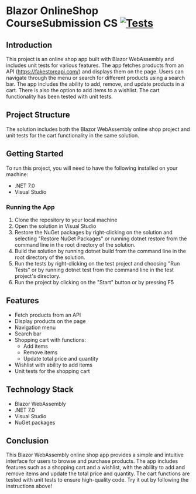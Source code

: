 # Blazor OnlineShop CourseSubmission CS  [![Tests](https://github.com/EmmaGabrielsson/OnlineShop_CourseSubmission_CS/actions/workflows/tests.yml/badge.svg)](https://github.com/EmmaGabrielsson/OnlineShop_CourseSubmission_CS/actions/workflows/tests.yml)

## Introduction
This project is an online shop app built with Blazor WebAssembly and includes 
unit tests for various features. The app fetches products from an API (https://fakestoreapi.com/) and displays
them on the page. Users can navigate through the menu or search for different 
products using a search bar. The app includes the ability to add, remove, 
and update products in a cart. There is also the option to add items to a wishlist. 
The cart functionality has been tested with unit tests.

## Project Structure
The solution includes both the Blazor WebAssembly online shop project and 
unit tests for the cart functionality in the same solution.

## Getting Started
To run this project, you will need to have the following installed on your machine:
- .NET 7.0
- Visual Studio

### Running the App
1. Clone the repository to your local machine
2. Open the solution in Visual Studio
3. Restore the NuGet packages by right-clicking on the solution and selecting "Restore NuGet Packages" or running dotnet restore from the command line in the root directory of the solution.
4. Build the solution by running dotnet build from the command line in the root directory of the solution.
5. Run the tests by right-clicking on the test project and choosing "Run Tests" or by running dotnet test from the command line in the test project's directory.
6. Run the project by clicking on the "Start" button or by pressing F5

## Features
- Fetch products from an API
- Display products on the page
- Navigation menu
- Search bar
- Shopping cart with functions:
  - Add items
  - Remove items
  - Update total price and quantity
- Wishlist with ability to add items
- Unit tests for the shopping cart

## Technology Stack
- Blazor WebAssembly
- .NET 7.0
- Visual Studio
- NuGet packages

## Conclusion
This Blazor WebAssembly online shop app provides a simple and intuitive 
interface for users to browse and purchase products. The app includes features 
such as a shopping cart and a wishlist, with the ability to add and remove items 
and update the total price and quantity. The cart functions are tested with unit 
tests to ensure high-quality code. Try it out by following the instructions above!
